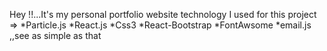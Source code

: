 Hey !!...It's my personal portfolio website
technology I used for this project =>
*Particle.js
*React.js
*Css3
*React-Bootstrap
*FontAwsome
*email.js
,,see as simple as that 
